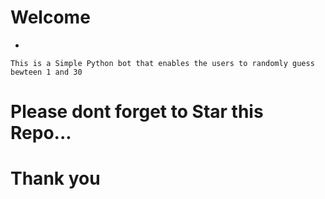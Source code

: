 # Welcome
- 
<!-- Hi 12-->
    This is a Simple Python bot that enables the users to randomly guess bewteen 1 and 30
# Please dont forget to Star this Repo...
# Thank you
